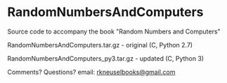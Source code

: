 # RandomNumbersAndComputers
Source code to accompany the book "Random Numbers and Computers"

RandomNumbersAndComputers.tar.gz - original (C, Python 2.7)

RandomNumbersAndComputers_py3.tar.gz - updated (C, Python 3)

Comments?  Questions?  email: rkneuselbooks@gmail.com

